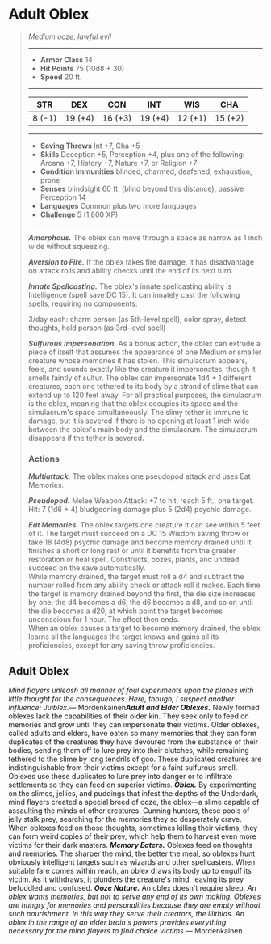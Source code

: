 # Adult Oblex
>*Medium ooze, lawful evil*
>___
>- **Armor Class** 14
>- **Hit Points** 75 (10d8 + 30)
>- **Speed** 20 ft.
>___
>|STR|DEX|CON|INT|WIS|CHA|
>|:---:|:---:|:---:|:---:|:---:|:---:|
>|8 (-1)|19 (+4)|16 (+3)|19 (+4)|12 (+1)|15 (+2)|
>___
>- **Saving Throws** Int +7, Cha +5
>- **Skills** Deception +5, Perception +4, plus one of the following: Arcana +7, History +7, Nature +7, or Religion +7
>- **Condition Immunities** blinded, charmed, deafened, exhaustion, prone
>- **Senses** blindsight 60 ft. (blind beyond this distance), passive Perception 14
>- **Languages** Common plus two more languages
>- **Challenge** 5 (1,800 XP)
>___
>***Amorphous.*** The oblex can move through a space as narrow as 1 inch wide without squeezing.  
>
>***Aversion to Fire.*** If the oblex takes fire damage, it has disadvantage on attack rolls and ability checks until the end of its next turn.  
>
>***Innate Spellcasting.*** The oblex's innate spellcasting ability is Intelligence (spell save DC 15). It can innately cast the following spells, requiring no components:  
>
>3/day each: charm person (as 5th-level spell), color spray, detect thoughts, hold person (as 3rd-level spell)  
>
>
>***Sulfurous Impersonation.*** As a bonus action, the oblex can extrude a piece of itself that assumes the appearance of one Medium or smaller creature whose memories it has stolen. This simulacrum appears, feels, and sounds exactly like the creature it impersonates, though it smells faintly of sulfur. The oblex can impersonate 1d4 + 1 different creatures, each one tethered to its body by a strand of slime that can extend up to 120 feet away. For all practical purposes, the simulacrum is the oblex, meaning that the oblex occupies its space and the simulacrum's space simultaneously. The slimy tether is immune to damage, but it is severed if there is no opening at least 1 inch wide between the oblex's main body and the simulacrum. The simulacrum disappears if the tether is severed.  
>
>### Actions
>***Multiattack.*** The oblex makes one pseudopod attack and uses Eat Memories.  
>
>***Pseudopod.*** Melee Weapon Attack: +7 to hit, reach 5 ft., one target. Hit: 7 (1d6 + 4) bludgeoning damage plus 5 (2d4) psychic damage.  
>
>***Eat Memories.*** The oblex targets one creature it can see within 5 feet of it. The target must succeed on a DC 15 Wisdom saving throw or take 18 (4d8) psychic damage and become memory drained until it finishes a short or long rest or until it benefits from the greater restoration or heal spell. Constructs, oozes, plants, and undead succeed on the save automatically.  
>While memory drained, the target must roll a d4 and subtract the number rolled from any ability check or attack roll it makes. Each time the target is memory drained beyond the first, the die size increases by one: the d4 becomes a d6, the d6 becomes a d8, and so on until the die becomes a d20, at which point the target becomes unconscious for 1 hour. The effect then ends.  
>When an oblex causes a target to become memory drained, the oblex learns all the languages the target knows and gains all its proficiencies, except for any saving throw proficiencies.
## Adult Oblex
*Mind flayers unleash all manner of foul experiments upon the planes with little thought for the consequences. Here, though, I suspect another influence: Juiblex.*— Mordenkainen***Adult and Elder Oblexes.*** Newly formed oblexes lack the capabilities of their older kin. They seek only to feed on memories and grow until they can impersonate their victims.
Older oblexes, called adults and elders, have eaten so many memories that they can form duplicates of the creatures they have devoured from the substance of their bodies, sending them off to lure prey into their clutches, while remaining tethered to the slime by long tendrils of goo. These duplicated creatures are indistinguishable from their victims except for a faint sulfurous smell. Oblexes use these duplicates to lure prey into danger or to infiltrate settlements so they can feed on superior victims.
***Oblex.*** By experimenting on the slimes, jellies, and puddings that infest the depths of the Underdark, mind flayers created a special breed of ooze, the oblex—a slime capable of assaulting the minds of other creatures. Cunning hunters, these pools of jelly stalk prey, searching for the memories they so desperately crave. When oblexes feed on those thoughts, sometimes killing their victims, they can form weird copies of their prey, which help them to harvest even more victims for their dark masters.
***Memory Eaters.*** Oblexes feed on thoughts and memories. The sharper the mind, the better the meal, so oblexes hunt obviously intelligent targets such as wizards and other spellcasters. When suitable fare comes within reach, an oblex draws its body up to engulf its victim. As it withdraws, it plunders the creature's mind, leaving its prey befuddled and confused.
***Ooze Nature.*** An oblex doesn't require sleep.
*An oblex wants memories, but not to serve any end of its own making. Oblexes are hungry for memories and personalities because they are empty without such nourishment. In this way they serve their creators, the illithids. An oblex in the range of an elder brain's powers provides everything necessary for the mind flayers to find choice victims.*— Mordenkainen